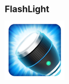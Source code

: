 # FlashLight
![Image of Yaktocat](https://github.com/husseinrasti/FlashLight/blob/master/app/src/main/res/mipmap-xxxhdpi/ic_launcher.png)
